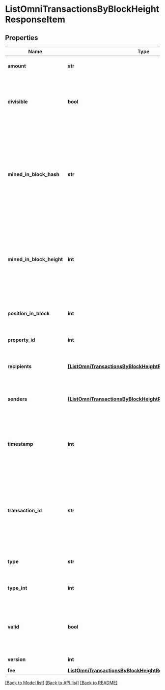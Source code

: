 # ListOmniTransactionsByBlockHeightResponseItem


## Properties
Name | Type | Description | Notes
------------ | ------------- | ------------- | -------------
**amount** | **str** | Defines the amount of the sent tokens. | 
**divisible** | **bool** | Defines whether the attribute can be divisible or not, as boolean. E.g., if it is \&quot;true\&quot;, the attribute is divisible. | 
**mined_in_block_hash** | **str** | Represents the hash of the block where this transaction was mined/confirmed for first time. The hash is defined as a cryptographic digital fingerprint made by hashing the block header twice through the SHA256 algorithm. | 
**mined_in_block_height** | **int** | Represents the hight of the block where this transaction was mined/confirmed for first time. The height is defined as the number of blocks in the blockchain preceding this specific block. | 
**position_in_block** | **int** | Represents the index position of the transaction in the specific block. | 
**property_id** | **int** | Represents the identifier of the tokens to send. | 
**recipients** | [**[ListOmniTransactionsByBlockHeightResponseItemRecipients]**](ListOmniTransactionsByBlockHeightResponseItemRecipients.md) | Represents an object of addresses that receive the transactions. | 
**senders** | [**[ListOmniTransactionsByBlockHeightResponseItemSenders]**](ListOmniTransactionsByBlockHeightResponseItemSenders.md) | Represents an object of addresses that provide the funds. | 
**timestamp** | **int** | Defines the exact date/time in Unix Timestamp when this transaction was mined, confirmed or first seen in Mempool, if it is unconfirmed. | 
**transaction_id** | **str** | Represents the unique identifier of a transaction, i.e. it could be &#x60;transactionId&#x60; in UTXO-based protocols like Bitcoin, and transaction &#x60;hash&#x60; in Ethereum blockchain. | 
**type** | **str** | Defines the type of the transaction as a string. | 
**type_int** | **int** | Defines the type of the transaction as a number. | 
**valid** | **bool** | Defines whether the transaction is valid or not, as boolean. E.g., if it is \&quot;true\&quot;, the transaction is valid. | 
**version** | **int** | Defines the specific version. | 
**fee** | [**ListOmniTransactionsByBlockHeightResponseItemFee**](ListOmniTransactionsByBlockHeightResponseItemFee.md) |  | 

[[Back to Model list]](../README.md#documentation-for-models) [[Back to API list]](../README.md#documentation-for-api-endpoints) [[Back to README]](../README.md)


